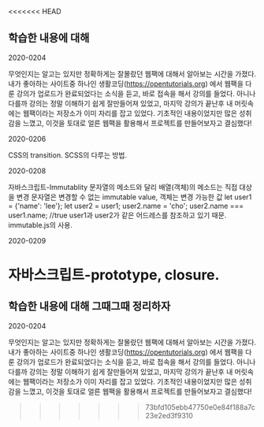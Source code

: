 <<<<<<< HEAD
## 학습한 내용에 대해

2020-0204

무엇인지는 알고는 있지만 정확하게는 잘몰랐던 웹팩에 대해서 알아보는 시간을 가졌다. 내가 좋아하는 사이트중 하나인 생활코딩(https://opentutorials.org) 에서 웹팩을 다룬 강의가 업로드가 완료되었다는 소식을 듣고, 바로 접속을 해서 강의를 들었다. 아니나 다를까 강의는 정말 이해하기 쉽게 잘만들어져 있었고, 마지막 강의가 끝난후 내 머릿속에는 웹팩이라는 저장소가 이미 자리를 잡고 있었다. 기초적인 내용이었지만 많은 성취감을 느꼈고, 이것을 토대로 얼른 웹팩을 활용해서 프로젝트를 만들어보자고 결심했다!


2020-0206

CSS의 transition.
SCSS의 다루는 방법.


2020-0208

자바스크립트-Immutablity
문자열의 메소드와 달리 배열(객체)의 메소드는 직접 대상을 변경
문자열은 변경할 수 없는 immutable value, 객체는 변경 가능한 값
let user1 = {'name': 'lee'};
let user2 = user1;
user2.name = 'cho';
user2.name === user1.name; //true
user1과 user2가 같은 어드레스를 참조하고 있기 때문.
immutable.js의 사용.


2020-0209

자바스크립트-prototype, closure.
=======
## 학습한 내용에 대해 그때그때 정리하자

2020-0204

무엇인지는 알고는 있지만 정확하게는 잘몰랐던 웹팩에 대해서 알아보는 시간을 가졌다.
내가 좋아하는 사이트중 하나인 생활코딩(https://opentutorials.org) 에서 웹팩을 다룬 강의가 업로드가 완료되었다는 소식을 듣고,
바로 접속을 해서 강의를 들었다. 아니나 다를까 강의는 정말 이해하기 쉽게 잘만들어져 있었고, 마지막 강의가 끝난후 내 머릿속에는
웹팩이라는 저장소가 이미 자리를 잡고 있었다. 기초적인 내용이었지만 많은 성취감을 느꼈고, 이것을 토대로 얼른 웹팩을 활용해서 프로젝트를
만들어보자고 결심했다!
>>>>>>> 73bfd105ebb47750e0e84f188a7c23e2ed3f9310
